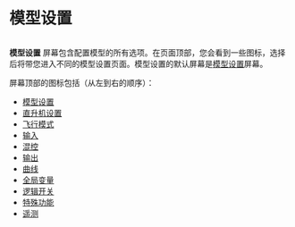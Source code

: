 # 模型设置

<figure><img src="/.gitbook/assets/modelsetup (1).png" alt=""><figcaption></figcaption></figure>

**模型设置** 屏幕包含配置模型的所有选项。在页面顶部，您会看到一些图标，选择后将带您进入不同的模型设置页面。模型设置的默认屏幕是[模型设置](model-setup/ "mention")屏幕。

屏幕顶部的图标包括（从左到右的顺序）：

* [模型设置](model-setup/)
* [直升机设置](heli-setup.md)
* [飞行模式](flight-modes.md)
* [输入](inputs-mixes-and-outputs/inputs.md)
* [混控](inputs-mixes-and-outputs/mixes.md)
* [输出](inputs-mixes-and-outputs/outputs.md)
* [曲线](curves.md)
* [全局变量](global-variables.md)
* [逻辑开关](logical-switches.md)
* [特殊功能](special-functions.md)
* [遥测](telemetry/)